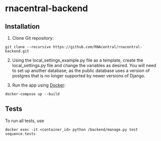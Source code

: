 # rnacentral-backend

## Installation

1. Clone Git repository:

  ```
  git clone --recursive https://github.com/RNAcentral/rnacentral-backend.git
  ```

2. Using the local_settings_example.py file as a template, create the local_settings.py file
and change the variables as desired. You will need to set up another database, as the public database
uses a version of postgres that is no longer supported by newer versions of Django.

3. Run the app using [Docker](https://www.docker.com):

  ```
  docker-compose up --build
  ```

## Tests

To run all tests, use

  ```
  docker exec -it <container_id> python /backend/manage.py test sequence.tests
  ```
